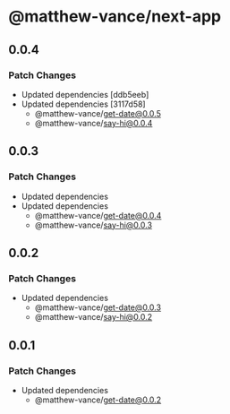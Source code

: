 # @matthew-vance/next-app

## 0.0.4

### Patch Changes

- Updated dependencies [ddb5eeb]
- Updated dependencies [3117d58]
  - @matthew-vance/get-date@0.0.5
  - @matthew-vance/say-hi@0.0.4

## 0.0.3

### Patch Changes

- Updated dependencies
- Updated dependencies
  - @matthew-vance/get-date@0.0.4
  - @matthew-vance/say-hi@0.0.3

## 0.0.2

### Patch Changes

- Updated dependencies
  - @matthew-vance/get-date@0.0.3
  - @matthew-vance/say-hi@0.0.2

## 0.0.1

### Patch Changes

- Updated dependencies
  - @matthew-vance/get-date@0.0.2
